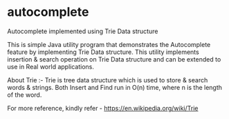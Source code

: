 # autocomplete
Autocomplete implemented using Trie Data structure

This is simple Java utility program that demonstrates the Autocomplete feature by implementing Trie Data structure.
This utility implements insertion & search operation on Trie Data structure and can be extended to use in Real world applications.

About Trie :- Trie is tree data structure which is used to store & search words & strings. Both Insert and Find run in O(n) time, where n is the length of the word. 

For more reference, kindly refer - https://en.wikipedia.org/wiki/Trie


